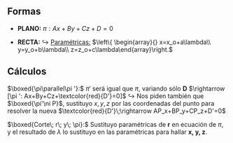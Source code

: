  
## Formas

- **PLANO:** $\pi : Ax+By+Cz+D=0$

- **RECTA:**
	$\hookrightarrow$ <u>Paramétricas:</u> $\left\{ \begin{array}{} x=x_o+a\lambda\\ y=y_o+b\lambda\\ z=z_o+c\lambda\end{array}\right.$
  

## Cálculos


$\boxed{\pi\parallel\pi '}:$ $\pi '$ será igual que $\pi$, variando sólo **D** $\rightarrow [\pi ': Ax+By+Cz+\textcolor{red}{D'}=0]$
	$\hookrightarrow$ Nos piden también que $\boxed{\pi'\ni P}$, sustituyo $x,\, y,\, z$ por las coordenadas del punto para resolver la nueva $\textcolor{red}{D'}\;\rightarrow AP_x+BP_y+CP_z+D'=0$

$\boxed{Corte\; r\; y\; \pi}:$  Sustituyo paramétricas de **r** en ecuación de $\pi$,  y el resultado de $\lambda$ lo sustituyo en las paramétricas para hallar **x, y, z**.